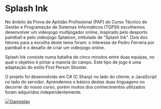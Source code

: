 # Splash Ink

No âmbito da Prova de Aptidão Profissional (PAP) do Curso Técnico de Gestão e Programação de Sistemas Informáticos (TGPSI) escolhemos desenvolver um videojogo multijogador online, inspirado pelo desporto paintball e pelo videojogo Splatoon, intitulado de “Splash Ink”. Dois dos fatores para a escolha deste tema foram: o interesse de Pedro Ferreira por paintball e o desafio de criar um videojogo online.

Splash Ink consiste numa batalha de cinco minutos entre duas equipas, no qual o objetivo é pintar a maioria do campo. Este tipo de jogo é uma adaptação do estilo First Person Shooter.

O projeto foi desenvolvido em C# (C Sharp) no lado do cliente, e JavaScript no lado do servidor. Aprendemos o básico destas duas linguagens no decorrer do nosso curso, porém muitos dos conhecimentos utilizados foram adquiridos independentemente.

[![Gameplay](https://i.imgur.com/638Pdmb.png)](https://youtu.be/0jB9n0vCzZk)
